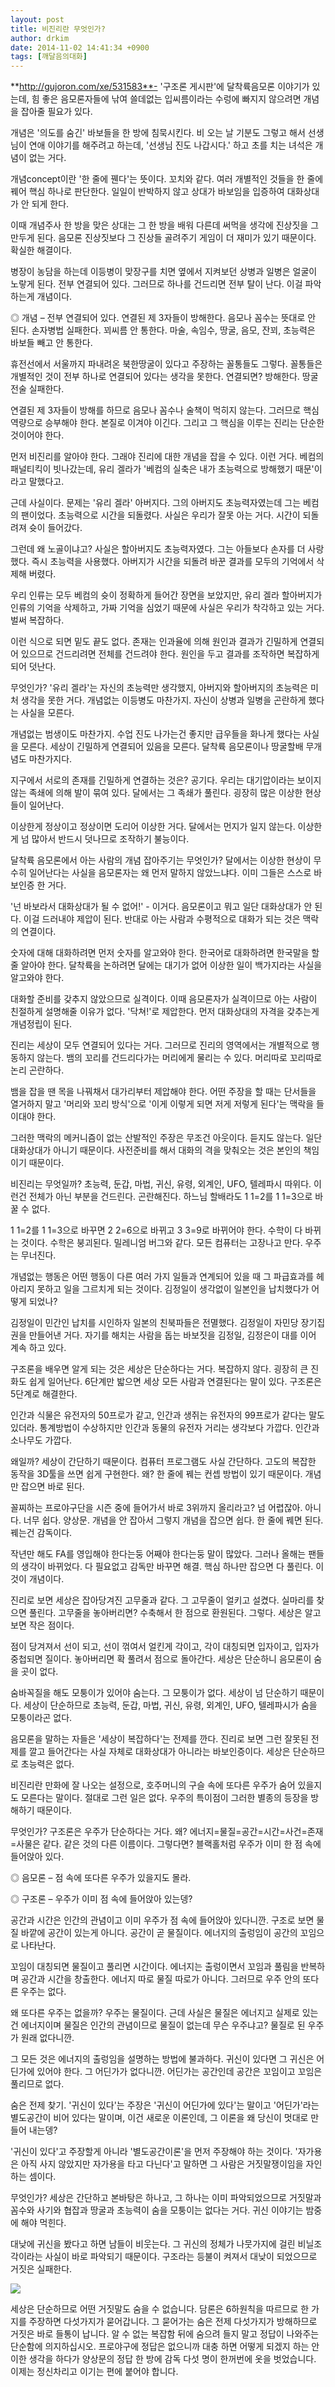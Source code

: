 ```yaml
---
layout: post
title: 비진리란 무엇인가?
author: drkim
date: 2014-11-02 14:41:34 +0900
tags: [깨달음의대화]
---
```

**http://gujoron.com/xe/531583**- '구조론 게시판'에 달착륙음모론 이야기가 있는데, 힘 좋은 음모론자들에 낚여 쓸데없는 입씨름이라는 수렁에 빠지지 않으려면 개념을 잡아줄 필요가 있다. 

  


개념은 '의도를 숨긴' 바보들을 한 방에 침묵시킨다. 비 오는 날 기분도 그렇고 해서 선생님이 연애 이야기를 해주려고 하는데, '선생님 진도 나갑시다.' 하고 초를 치는 녀석은 개념이 없는 거다.

  


개념concept이란 '한 줄에 꿴다'는 뜻이다. 꼬치와 같다. 여러 개별적인 것들을 한 줄에 꿰어 핵심 하나로 판단한다. 일일이 반박하지 않고 상대가 바보임을 입증하여 대화상대가 안 되게 한다.

  


이때 개념주사 한 방을 맞은 상대는 그 한 방을 배워 다른데 써먹을 생각에 진상짓을 그만두게 된다. 음모론 진상짓보다 그 진상들 골려주기 게임이 더 재미가 있기 때문이다. 확실한 해결이다. 

  


병장이 농담을 하는데 이등병이 맞장구를 치면 옆에서 지켜보던 상병과 일병은 얼굴이 노랗게 된다. 전부 연결되어 있다. 그러므로 하나를 건드리면 전부 탈이 난다. 이걸 파악하는게 개념이다. 

  


◎ 개념 – 전부 연결되어 있다. 연결된 제 3자들이 방해한다. 음모나 꼼수는 뜻대로 안 된다. 손자병법 실패한다. 꾀씨름 안 통한다. 마술, 속임수, 땅굴, 음모, 잔꾀, 초능력은 바보들 빼고 안 통한다. 

  


휴전선에서 서울까지 파내려온 북한땅굴이 있다고 주장하는 꼴통들도 그렇다. 꼴통들은 개별적인 것이 전부 하나로 연결되어 있다는 생각을 못한다. 연결되면? 방해한다. 땅굴전술 실패한다.

  


연결된 제 3자들이 방해를 하므로 음모나 꼼수나 술책이 먹히지 않는다. 그러므로 핵심역량으로 승부해야 한다. 본질로 이겨야 이긴다. 그리고 그 핵심을 이루는 진리는 단순한 것이어야 한다. 

  


먼저 비진리를 알아야 한다. 그래야 진리에 대한 개념을 잡을 수 있다. 이런 거다. 베컴의 패널티킥이 빗나갔는데, 유리 겔라가 '베컴의 실축은 내가 초능력으로 방해했기 때문'이라고 말했다고. 

  


근데 사실이다. 문제는 '유리 겔라' 아버지다. 그의 아버지도 초능력자였는데 그는 베컴의 팬이었다. 초능력으로 시간을 되돌렸다. 사실은 우리가 잘못 아는 거다. 시간이 되돌려져 슛이 들어갔다. 

  


그런데 왜 노골이냐고? 사실은 할아버지도 초능력자였다. 그는 아들보다 손자를 더 사랑했다. 즉시 초능력을 사용했다. 아버지가 시간을 되돌려 바꾼 결과를 모두의 기억에서 삭제해 버렸다. 

  


우리 인류는 모두 베컴의 슛이 정확하게 들어간 장면을 보았지만, 유리 겔라 할아버지가 인류의 기억을 삭제하고, 가짜 기억을 심었기 때문에 사실은 우리가 착각하고 있는 거다. 벌써 복잡하다.

  


이런 식으로 되면 밑도 끝도 없다. 존재는 인과율에 의해 원인과 결과가 긴밀하게 연결되어 있으므로 건드리려면 전체를 건드려야 한다. 원인을 두고 결과를 조작하면 복잡하게 되어 덧난다.

  


무엇인가? '유리 겔라'는 자신의 초능력만 생각했지, 아버지와 할아버지의 초능력은 미처 생각을 못한 거다. 개념없는 이등병도 마찬가지. 자신이 상병과 일병을 곤란하게 했다는 사실을 모른다. 

  


개념없는 범생이도 마찬가지. 수업 진도 나가는건 좋지만 급우들을 화나게 했다는 사실을 모른다. 세상이 긴밀하게 연결되어 있음을 모른다. 달착륙 음모론이나 땅굴할배 무개념도 마찬가지다.

  


지구에서 서로의 존재를 긴밀하게 연결하는 것은? 공기다. 우리는 대기압이라는 보이지 않는 족쇄에 의해 발이 묶여 있다. 달에서는 그 족쇄가 풀린다. 굉장히 많은 이상한 현상들이 일어난다.

  


이상한게 정상이고 정상이면 도리어 이상한 거다. 달에서는 먼지가 일지 않는다. 이상한게 넘 많아서 반드시 덧나므로 조작하기 불능이다.

  


달착륙 음모론에서 아는 사람의 개념 잡아주기는 무엇인가? 달에서는 이상한 현상이 무수히 일어난다는 사실을 음모론자는 왜 먼저 말하지 않았느냐다. 이미 그들은 스스로 바보인증 한 거다. 

  


'넌 바보라서 대화상대가 될 수 없어!' - 이거다. 음모론이고 뭐고 일단 대화상대가 안 된다. 이걸 드러내야 제압이 된다. 반대로 아는 사람과 수평적으로 대화가 되는 것은 맥락의 연결이다. 

  


숫자에 대해 대화하려면 먼저 숫자를 알고와야 한다. 한국어로 대화하려면 한국말을 할줄 알아야 한다. 달착륙을 논하려면 달에는 대기가 없어 이상한 일이 백가지라는 사실을 알고와야 한다.

  


대화할 준비를 갖추지 않았으므로 실격이다. 이때 음모론자가 실격이므로 아는 사람이 친절하게 설명해줄 이유가 없다. '닥쳐!'로 제압한다. 먼저 대화상대의 자격을 갖추는게 개념정립이 된다.

  


진리는 세상이 모두 연결되어 있다는 거다. 그러므로 진리의 영역에서는 개별적으로 행동하지 않는다. 뱀의 꼬리를 건드리다가는 머리에게 물리는 수 있다. 머리따로 꼬리따로 논리 곤란하다. 

  


뱀을 잡을 땐 목을 나꿔채서 대가리부터 제압해야 한다. 어떤 주장을 할 때는 단서들을 열거하지 말고 '머리와 꼬리 방식'으로 '이게 이렇게 되면 저게 저렇게 된다'는 맥락을 들이대야 한다. 

  


그러한 맥락의 메커니즘이 없는 산발적인 주장은 무조건 아웃이다. 듣지도 않는다. 일단 대화상대가 아니기 때문이다. 사전준비를 해서 대화의 격을 맞춰오는 것은 본인의 책임이기 때문이다. 

  


비진리는 무엇일까? 초능력, 둔갑, 마법, 귀신, 유령, 외계인, UFO, 텔레파시 따위다. 이런건 전체가 아닌 부분을 건드린다. 곤란해진다. 하느님 할배라도 1 1=2를 1 1=3으로 바꿀 수 없다.

  


1 1=2를 1 1=3으로 바꾸면 2 2=6으로 바뀌고 3 3=9로 바뀌어야 한다. 수학이 다 바뀌는 것이다. 수학은 붕괴된다. 밀레니엄 버그와 같다. 모든 컴퓨터는 고장나고 만다. 우주는 무너진다.

  


개념없는 행동은 어떤 행동이 다른 여러 가지 일들과 연계되어 있을 때 그 파급효과를 헤아리지 못하고 일을 그르치게 되는 것이다. 김정일이 생각없이 일본인을 납치했다가 어떻게 되었나?

  


김정일이 민간인 납치를 시인하자 일본의 친북파들은 전멸했다. 김정일이 자민당 장기집권을 만들어낸 거다. 자기를 해치는 사람을 돕는 바보짓을 김정일, 김정은이 대를 이어 계속 하고 있다. 

  


구조론을 배우면 알게 되는 것은 세상은 단순하다는 거다. 복잡하지 않다. 굉장히 큰 진화도 쉽게 일어난다. 6단계만 밟으면 세상 모든 사람과 연결된다는 말이 있다. 구조론은 5단계로 해결한다. 

  


인간과 식물은 유전자의 50프로가 같고, 인간과 생쥐는 유전자의 99프로가 같다는 말도 있더라. 통계방법이 수상하지만 인간과 동물의 유전자 거리는 생각보다 가깝다. 인간과 소나무도 가깝다.

  


왜일까? 세상이 간단하기 때문이다. 컴퓨터 프로그램도 사실 간단하다. 고도의 복잡한 동작을 3D툴을 쓰면 쉽게 구현한다. 왜? 한 줄에 꿰는 컨셉 방법이 있기 때문이다. 개념만 잡으면 바로 된다.

  


꼴찌하는 프로야구단을 시즌 중에 들어가서 바로 3위까지 올리라고? 넘 어렵잖아. 아니다. 너무 쉽다. 양상문. 개념을 안 잡아서 그렇지 개념을 잡으면 쉽다. 한 줄에 꿰면 된다. 꿰는건 감독이다.

  


작년만 해도 FA를 영입해야 한다는둥 어째야 한다는둥 말이 많았다. 그러나 올해는 팬들의 생각이 바뀌었다. 다 필요없고 감독만 바꾸면 해결. 핵심 하나만 잡으면 다 풀린다. 이것이 개념이다. 

  


진리로 보면 세상은 잡아당겨진 고무줄과 같다. 그 고무줄이 얼키고 설켰다. 실마리를 찾으면 풀린다. 고무줄을 놓아버리면? 수축해서 한 점으로 환원된다. 그렇다. 세상은 알고보면 작은 점이다.

  


점이 당겨져서 선이 되고, 선이 꺾여서 얼킨게 각이고, 각이 대칭되면 입자이고, 입자가 중첩되면 질이다. 놓아버리면 확 풀려서 점으로 돌아간다. 세상은 단순하니 음모론이 숨을 곳이 없다.

  


숨바꼭질을 해도 모퉁이가 있어야 숨는다. 그 모퉁이가 없다. 세상이 넘 단순하기 때문이다. 세상이 단순하므로 초능력, 둔갑, 마법, 귀신, 유령, 외계인, UFO, 텔레파시가 숨을 모퉁이라곤 없다. 

  


음모론을 말하는 자들은 '세상이 복잡하다'는 전제를 깐다. 진리로 보면 그런 잘못된 전제를 깔고 들어간다는 사실 자체로 대화상대가 아니라는 바보인증이다. 세상은 단순하므로 초능력은 없다. 

  


비진리란 만화에 잘 나오는 설정으로, 호주머니의 구슬 속에 또다른 우주가 숨어 있을지도 모른다는 말이다. 절대로 그런 일은 없다. 우주의 특이점이 그러한 별종의 등장을 방해하기 때문이다. 

  


무엇인가? 구조론은 우주가 단순하다는 거다. 왜? 에너지=물질=공간=시간=사건=존재=사물은 같다. 같은 것의 다른 이름이다. 그렇다면? 블랙홀처럼 우주가 이미 한 점 속에 들어앉아 있다. 

  


◎ 음모론 – 점 속에 또다른 우주가 있을지도 몰라.  
      
◎ 구조론 – 우주가 이미 점 속에 들어앉아 있는뎅? 

  


공간과 시간은 인간의 관념이고 이미 우주가 점 속에 들어앉아 있다니깐. 구조로 보면 물질 바깥에 공간이 있는게 아니다. 공간이 곧 물질이다. 에너지의 출렁임이 공간의 꼬임으로 나타난다.

  


꼬임이 대칭되면 물질이고 풀리면 시간이다. 에너지는 출렁이면서 꼬임과 풀림을 반복하며 공간과 시간을 창출한다. 에너지 따로 물질 따로가 아니다. 그러므로 우주 안의 또다른 우주는 없다. 

  


왜 또다른 우주는 없을까? 우주는 물질이다. 근데 사실은 물질은 에너지고 실제로 있는건 에너지이며 물질은 인간의 관념이므로 물질이 없는데 무슨 우주냐고? 물질로 된 우주가 원래 없다니깐. 

  


그 모든 것은 에너지의 출렁임을 설명하는 방법에 불과하다. 귀신이 있다면 그 귀신은 어딘가에 있어야 한다. 그 어딘가가 없다니깐. 어딘가는 공간인데 공간은 꼬임이고 꼬임은 풀리므로 없다. 

  


숨은 전제 찾기. '귀신이 있다'는 주장은 '귀신이 어딘가에 있다'는 말이고 '어딘가'라는 별도공간이 비어 있다는 말이며, 이건 새로운 이론인데, 그 이론을 왜 당신이 멋대로 만들어 내는뎅? 

  


'귀신이 있다'고 주장할게 아니라 '별도공간이론'을 먼저 주장해야 하는 것이다. '자가용은 아직 사지 않았지만 자가용을 타고 다닌다'고 말하면 그 사람은 거짓말쟁이임을 자인하는 셈이다. 

  


무엇인가? 세상은 간단하고 본바탕은 하나고, 그 하나는 이미 파악되었으므로 거짓말과 꼼수와 사기와 협잡과 땅굴과 초능력이 숨을 모퉁이는 없다는 거다. 귀신 이야기는 밤중에 해야 먹힌다. 

  


대낮에 귀신을 봤다고 하면 남들이 비웃는다. 그 귀신의 정체가 나뭇가지에 걸린 비닐조각이라는 사실이 바로 파악되기 때문이다. 구조라는 등불이 켜져서 대낮이 되었으므로 거짓은 실패한다. 

  



![](/files/attach/images/198/802/532/199.JPG) 

  


세상은 단순하므로 어떤 거짓말도 숨을 수 없습니다. 담론은 6하원칙을 따르므로 한 가지를 주장하면 다섯가지가 묻어갑니다. 그 묻어가는 숨은 전제 다섯가지가 방해하므로 거짓은 바로 들통이 납니다. 알 수 없는 복잡함 뒤에 숨으려 들지 말고 정답이 나와주는 단순함에 의지하십시오. 프로야구에 정답은 없으니까 대충 하면 어떻게 되겠지 하는 안이한 생각을 하다가 양상문의 정답 한 방에 감독 다섯 명이 한꺼번에 옷을 벗었습니다. 이제는 정신차리고 이기는 편에 붙어야 합니다.